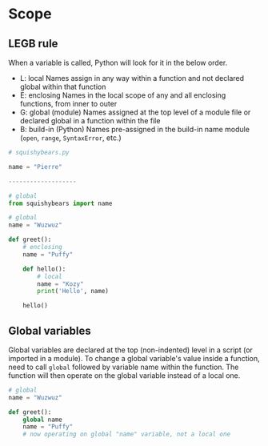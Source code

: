 Scope
=====

LEGB rule
---------

When a variable is called, Python will look for it in the below order.

- L: local
  Names assign in any way within a function and not declared global within that function
- E: enclosing
  Names in the local scope of any and all enclosing functions, from inner to outer
- G: global (module)
  Names assigned at the top level of a module file or declared global in a function within the file
- B: build-in (Python)
  Names pre-assigned in the build-in name module (`open`, `range`, `SyntaxError`, etc.)

```python
# squishybears.py

name = "Pierre"

-------------------

# global
from squishybears import name

# global
name = "Wuzwuz"

def greet():
    # enclosing
    name = "Puffy"

    def hello():
        # local
        name = "Kozy"
        print('Hello', name)

    hello()
```

Global variables
----------------

Global variables are declared at the top (non-indented) level in a script (or imported in a module). To change a global variable's value inside a function, need to call `global` followed by variable name within the function. The function will then operate on the global variable instead of a local one.

```python
# global
name = "Wuzwuz"

def greet():
    global name
    name = "Puffy"
    # now operating on global "name" variable, not a local one
```

